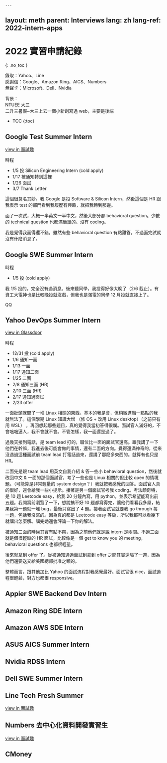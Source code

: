 	---
layout: meth
parent: Interviews
lang: zh
lang-ref: 2022-intern-apps
---
# 2022 實習申請紀錄
{: .no_toc }

錄取：Yahoo、Line  
感謝信：Google、Amazon Ring、AICS、Numbers  
無聲卡：Microsoft、Dell、Nvidia  

背景：  
NTUEE 大三  
二升三暑假~大三上去一個小新創寫過 web，主要是後端

- TOC
{:toc}

## Google Test Summer Intern

[view in 面試趣](https://interview.tw/i/6223c0efd07df264a25fc413)

時程

- 1/5 投 Silicon Engineering Intern (cold apply)
- 1/17 被通知轉到這裡
- 1/26 面試
- 3/7 Thank Letter

這個很莫名其妙。我 Google 是投 Software & Silicon Intern，然後這個是 HR 跟我表示 test 的部門看到我履歷有興趣，就把我轉到那邊。

面了一次試，大概一半英文一半中文，然後大部分都 behavioral question。少數的 technical question 也都滿簡單的。沒有 coding。

我是覺得我面得還不錯，雖然有些 behavioral question 有點難答。不過面完試就沒有什麼消息了。

## Google SWE Summer Intern

時程

- 1/5 投 (cold apply)

我 1/5 投的，完全沒有過消息。後來聽同學，我投得好像太晚了（2/6 截止）。有資工大電神也是比較晚投就沒戲，但我也是滿電的同學 12 月投就直接上了。

QQ

## Yahoo DevOps Summer Intern

[view in Glassdoor](https://www.glassdoor.com/Interview/61420153)

時程

- 12/31 投 (cold apply)
- 1/6 通知一面
- 1/13 一面
- 1/17 通知二面
- 1/25 二面
- 2/8 通知三面 (HR)
- 2/10 三面 (HR)
- 2/17 通知過面試
- 2/23 offer

一面批頭就問了一堆 Linux 相關的東西。基本的我是會，但稍微進階一點點的我就無法了。這個學期 Linux 知識大增 （修 OS + 改用 Linux desktop）（之前只有用 WSL） ，再回想起那些題目，真的覺得我當初答得很爛。面試官人滿好的，不會咄咄逼人，我不會就不會。不管怎樣，我一面還是過了。

過幾天接到電話，是 team lead 打的，職位比一面的面試官還高。跟我講了一下他們在幹嘛，我進去後可能會做的事情，還有二面的方向。覺得還滿神奇的，從來沒遇過這種面試前 team lead 打電話過來，還講了那麼多東西的。就算有也只是 HR。

二面先是跟 team lead 用英文自我介紹 & 答一些小 behavioral question，然後就改回中文 & 一面的那個面試官，考了一些也是 Linux 相關的但比較 open 的情境題。（可能算是非常輕量的 system design？）我就按我感覺的回答。面試官人真的很好，還會給我一些小提示。接著是另一個面試官考我 coding。考法頗奇特，是 10 題 Leetcode easy，給我 20 分鐘內寫，用 python，並表示希望能寫出前五題。我開寫前瀏覽了一下，想說搞不好 10 題都寫得完，讓他們看看我多屌，結果我第一題就一堆 bug，最後只寫出了 4 題。接著面試官就要我 go through 每一題，包括我沒寫的。因為真的都是 Leetcode easy 等級，所以我都可以看幾下就講出怎麼解。講完她還會評論一下你的解法。

被通知三面的時候其實有點不爽，因為之前他們就是說 intern 是兩關。不過三面就是個很輕鬆的 HR 面試，比較像是一個 get to know you 的 meeting，behavioral questions 也都很輕量。

後來就拿到 offer 了。從被通知通過面試到拿到 offer 之間其實還隔了一週，因為他們還要送交給美國總部批准之類的。

整體而言，跟其他加比 Yahoo 的面試流程對我感覺最好。面試官很 nice，面試過程很輕鬆，對方也都很 responsive。

## Appier SWE Backend Dev Intern

## Amazon Ring SDE Intern

## Amazon AWS SDE Intern

## ASUS AICS Summer Intern

## Nvidia RDSS Intern

## Dell SWE Summer Intern

## Line Tech Fresh Summer

[view in 面試趣](https://interview.tw/i/628133de3a14926a6818e244)

## Numbers 去中心化資料開發實習生

[view in 面試趣](https://interview.tw/i/62813979917b696f0b013423)

## CMoney